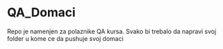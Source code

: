 # QA_Domaci
Repo je namenjen za polaznike QA kursa.
Svako bi trebalo da napravi svoj folder u kome ce da pushuje svoj domaci
